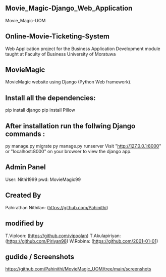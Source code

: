 ## Movie_Magic-Django_Web_Application

Movie_Magic-UOM

## Online-Movie-Ticketing-System

Web Application project for the Business Application Development module taught at Faculty of Business University of Moratuwa

## MovieMagic
MovieMagic website using Django (Python Web framework).

## Install all the dependencies:
pip install django
pip install Pillow

## After installation run the follwing Django commands :
py manage.py migrate
py manage.py runserver
Visit "http://127.0.0.1:8000" or "localhost:8000" on your browser to view the django app.

## Admin Panel
User: Nithi1999
pwd: MovieMagic99

## Created By
Pahirathan Nithilan: (https://github.com/Pahinithi)

## modified by
T.Viploon: (https://github.com/vipoolan) 
T.Akulapiriyan: (https://github.com/Piriyan98) 
W.Robina: (https://github.com/2001-01-01)

## gudide / Screenshots 
https://github.com/Pahinithi/MovieMagic_UOM/tree/main/screenshots
